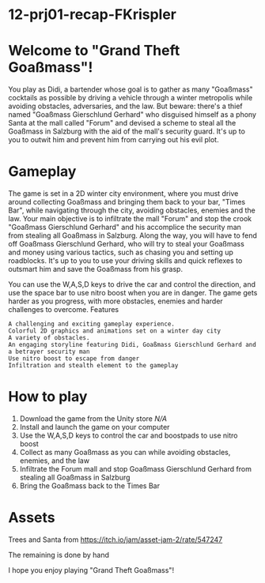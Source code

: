 # 12-prj01-recap-FKrispler

# Welcome to "Grand Theft Goaßmass"!

You play as Didi, a bartender whose goal is to gather as many "Goaßmass" cocktails as possible by driving a vehicle through a winter metropolis while avoiding obstacles, adversaries, and the law.
But beware: there's a thief named "Goaßmass Gierschlund Gerhard" who disguised himself as a phony Santa at the mall called "Forum" and devised a scheme to steal all the Goaßmass in Salzburg with the aid of the mall's security guard.
It's up to you to outwit him and prevent him from carrying out his evil plot.

# Gameplay

The game is set in a 2D winter city environment, where you must drive around collecting Goaßmass and bringing them back to your bar, "Times Bar", while navigating through the city, avoiding obstacles, enemies and the law. Your main objective is to infiltrate the mall "Forum" and stop the crook "Goaßmass Gierschlund Gerhard" and his accomplice the security man from stealing all Goaßmass in Salzburg. Along the way, you will have to fend off Goaßmass Gierschlund Gerhard, who will try to steal your Goaßmass and money using various tactics, such as chasing you and setting up roadblocks. It's up to you to use your driving skills and quick reflexes to outsmart him and save the Goaßmass from his grasp.

You can use the W,A,S,D keys to drive the car and control the direction, and use the space bar to use nitro boost when you are in danger. The game gets harder as you progress, with more obstacles, enemies and harder challenges to overcome.
Features

    A challenging and exciting gameplay experience.
    Colorful 2D graphics and animations set on a winter day city
    A variety of obstacles.
    An engaging storyline featuring Didi, Goaßmass Gierschlund Gerhard and a betrayer security man
    Use nitro boost to escape from danger
    Infiltration and stealth element to the gameplay

# How to play

   1. Download the game from the Unity store *N/A*
   2. Install and launch the game on your computer
   3. Use the W,A,S,D keys to control the car and boostpads to use nitro boost
   4. Collect as many Goaßmass as you can while avoiding obstacles, enemies, and the law
   5. Infiltrate the Forum mall and stop Goaßmass Gierschlund Gerhard from stealing all Goaßmass in Salzburg
   6. Bring the Goaßmass back to the Times Bar
  
  
# Assets

Trees and Santa from https://itch.io/jam/asset-jam-2/rate/547247

The remaining is done by hand

I hope you enjoy playing "Grand Theft Goaßmass"!
